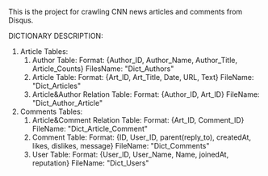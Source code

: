 This is the project for crawling CNN news articles and comments from Disqus.

DICTIONARY DESCRIPTION:
1. Article Tables:
    1) Author Table:
        Format: {Author_ID, Author_Name, Author_Title, Article_Counts}
        FilesName: "Dict_Authors"
    2) Article Table:
        Format: {Art_ID, Art_Title, Date, URL, Text}
        FileName: "Dict_Articles"
    3) Article&Author Relation Table:
        Format: {Author_ID, Art_ID}
        FileName: "Dict_Author_Article"
2. Comments Tables:
    1) Article&Comment Relation Table:
        Format: {Art_ID, Comment_ID}
        FileName: "Dict_Article_Comment"
    2) Comment Table:
        Format: {ID, User_ID, parent(reply_to), createdAt, likes, dislikes, message}
        FileName: "Dict_Comments"
    3) User Table:
        Format: {User_ID, User_Name, Name, joinedAt, reputation}
        FileName: "Dict_Users"

